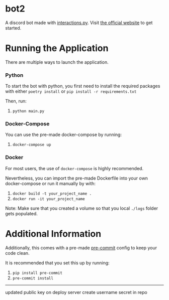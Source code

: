 # bot2




A discord bot made with [interactions.py](https://github.com/interactions-py/interactions.py).
Visit [the official website](https://interactions-py.github.io/interactions.py/) to get started.

# Running the Application
There are multiple ways to launch the application.


### Python
To start the bot with python, you first need to install the required packages with either `poetry install` or `pip install -r requirements.txt`


Then, run:

1) `python main.py`


### Docker-Compose
You can use the pre-made docker-compose by running:

1) `docker-compose up`

### Docker
For most users, the use of `docker-compose` is highly recommended.

Nevertheless, you can import the pre-made Dockerfile into your own docker-compose or run it manually by with:

1) `docker build -t your_project_name .`
2) `docker run -it your_project_name`

Note: Make sure that you created a volume so that you local `./logs` folder gets populated.

# Additional Information
Additionally, this comes with a pre-made [pre-commit](https://pre-commit.com) config to keep your code clean.

It is recommended that you set this up by running:

1) `pip install pre-commit`
2) `pre-commit install`


---
updated public key on deploy server
create username secret in repo
